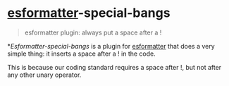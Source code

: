 # [esformatter](https://github.com/millermedeiros/esformatter)-special-bangs
> esformatter plugin: always put a space after a !

**Esformatter-special-bangs* is a plugin for [esformatter](https://github.com/millermedeiros/esformatter) that does a very simple thing: it inserts a space after a ! in the code.

This is because our coding standard requires a space after !, but not after any other unary operator.
